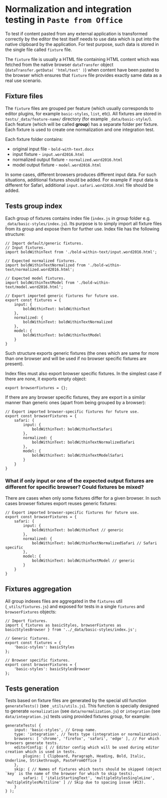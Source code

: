 # Normalization and integration testing in `Paste from Office`

To test if content pasted from any external application is transformed correctly by the editor the test itself needs to
use data which is put into the native clipboard by the application. For test purpose, such data is stored in the single file
called `fixture` file.

The `fixture` file is usually a HTML file containing HTML content which was fetched from the native browser `dataTransfer`
object (`dataTransfer.getData( 'html/text' )`) when content have been pasted to the browser which ensures that `fixture`
file provides exactly same data as a real use scenario.

## Fixture files

The `fixture` files are grouped per feature (which usually corresponds to editor plugins, for example `basic-styles`, `list`, etc).
All fixtures are stored in `tests/_data/feature-name/` directory (for example `_data/basic-style/`). Each feature (which
will be called **group**) has a separate folder per fixture. Each fixture is used to create one normalization and one integration test.

Each fixture folder contains:

- original input file - `bold-with-text.docx`
- input fixture - `input.word2016.html`
- normalized output fixture - `normalized.word2016.html`
- model output fixture - `model.word2016.html`

In some cases, different browsers produces different input data. For such situations, additional fixtures should be added.
For example if input data is different for Safari, additional `input.safari.word2016.html` file should be added.

## Tests group index

Each group of fixtures contains index file (`index.js` in group folder e.g. `_data/basic-styles/index.js`).
Its purpose is to simply import all fixture files from its group and expose them for further use. Index file has the following structure:


```
// Import default/generic fixtures.
// Input fixtures.
import boldWithinText from './bold-within-text/input.word2016.html';

// Expected normalized fixtures.
import boldWithinTextNormalized from './bold-within-text/normalized.word2016.html';

// Expected model fixtures.
import boldWithinTextModel from './bold-within-text/model.word2016.html';

// Export imported generic fixtures for future use.
export const fixtures = {
    input: {
        boldWithinText: boldWithinText
    },
    normalized: {
        boldWithinText: boldWithinTextNormalized
    },
    model: {
        boldWithinText: boldWithinTextModel
    }
}
```

Such structure exports generic fixtures (the ones which are same for more than one browser and will be used if no browser specific fixtures are present).

Index files must also export browser specific fixtures. In the simplest case if there are none, it exports empty object:


```
export browserFixtures = {};
```

If there are any browser specific fixtures, they are export in a similar manner than generic ones (apart from being grouped by a browser):


```
// Export imported browser-specific fixtures for future use.
export const browserFixtures = {
    safari: {
        input: {
            boldWithinText: boldWithinTextSafari
        },
        normalized: {
            boldWithinText: boldWithinTextNormalizedSafari
        },
        model: {
            boldWithinText: boldWithinTextModelSafari
        }
    }
}
```

### What if only input or one of the expected output fixtures are different for specific browser? Could fixtures be mixed?

There are cases when only some fixtures differ for a given browser. In such cases browser fixtures export reuses generic fixtures:

```
// Export imported browser-specific fixtures for future use.
export const browserFixtures = {
    safari: {
        input: {
            boldWithinText: boldWithinText // generic
        },
        normalized: {
            boldWithinText: boldWithinTextNormalizedSafari // Safari specific
        },
        model: {
            boldWithinText: boldWithinTextModel // generic
        }
    }
}
```

## Fixtures aggregation

All group indexes files are aggregated in the `fixtures` util (`_utils/fixtures.js`) and exposed for tests in a single
`fixtures` and `browserFixtures` objects:


```
// Import fixtures.
import { fixtures as basicStyles, browserFixtures as basicStylesBrowser } from '../_data/basic-styles/index.js';

// Generic fixtures.
export const fixtures = {
	'basic-styles': basicStyles
};

// Browser specific fixtures.
export const browserFixtures = {
	'basic-styles': basicStylesBrowser
};
```

## Tests generation

Tests based on fixture files are generated by the special util function `generateTests()` (see `_utils/utils.js`). This function
is specially designed to generate `normalization` (see `data/normalization.js`) or `integration` (see `data/integration.js`)
tests using provided fixtures group, for example:


```
generateTests( {
	input: 'basic-styles', // Group name.
	type: 'integration', // Tests type (integration or normalization).
	browsers: [ 'chrome', 'firefox', 'safari', 'edge' ], // For which browsers generate tests.
	editorConfig: { // Editor config which will be used during editor creation which is used in tests.
		plugins: [ Clipboard, Paragraph, Heading, Bold, Italic, Underline, Strikethrough, PasteFromOffice ]
	},
	skip: { // Names of fixtures which tests should be skipped (object `key` is the name of the browser for which to skip tests).
		safari: [ 'italicStartingText', 'multipleStylesSingleLine', 'multipleStylesMultiline' ] // Skip due to spacing issue (#13).
	}
} );
```
